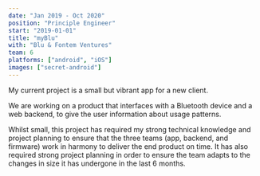 ```yaml
---
date: "Jan 2019 - Oct 2020"
position: "Principle Engineer"
start: "2019-01-01"
title: "myBlu"
with: "Blu & Fontem Ventures"
team: 6
platforms: ["android", "iOS"]
images: ["secret-android"]
---
```

My current project is a small but vibrant app for a new client.

We are working on a product that interfaces with a Bluetooth device and a web backend, to give the user information about usage patterns.

Whilst small, this project has required my strong technical knowledge and project planning to ensure that the three teams (app, backend, and firmware) work in harmony to deliver the end product on time. It has also required strong project planning in order to ensure the team adapts to the changes in size it has undergone in the last 6 months.
